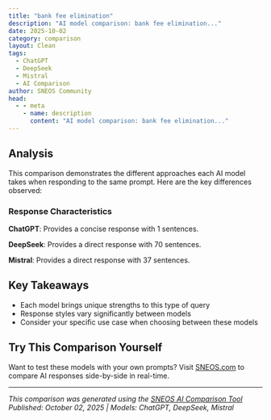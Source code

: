 ```yaml
---
title: "bank fee elimination"
description: "AI model comparison: bank fee elimination..."
date: 2025-10-02
category: comparison
layout: Clean
tags:
  - ChatGPT
  - DeepSeek
  - Mistral
  - AI Comparison
author: SNEOS Community
head:
  - - meta
    - name: description
      content: "AI model comparison: bank fee elimination..."
---
```


<ChatComparison
  title="bank fee elimination"
  prompt="bank fee elimination"
  :responses='{"ChatGPT": "Eliminating bank fees can be an important goal for individuals looking to save money and maximize their finances. Here are several strategies you can consider to reduce or eliminate bank fees:\n\n1. **Choose the Right Bank**: \n - Look for accounts with no monthly maintenance fees. Many online banks offer no-fee checking and savings accounts.\n - Consider credit unions, which often have lower fees than traditional banks.\n\n2. **Meet Minimum Balance Requirements**: \n - Some banks waive monthly fees if you maintain a minimum balance. Ensure you meet this requirement to avoid charges.\n\n3. **Set Up Direct Deposit**: \n - Some banks waive fees if you have direct deposits made to your account, typically related to your paycheck.\n\n4. **Avoid Overdraft Fees**: \n - Monitor your account regularly to avoid overdrawing your account. Set up balance alerts to keep you informed.\n\n5. **Use ATMs Within the Bank’s Network**: \n - Avoid ATM fees by using ATMs that are part of your bank’s network. Check for partnerships with other banks or use fee-free ATMs.\n\n6. **Opt for Electronic Statements**: \n - Choose electronic statements instead of paper statements, which can incur fees with some banks.\n\n7. **Review Account Options**: \n - Examine your bank&#x27;s account options periodically; you may find a different type of account more suitable that has lower fees.\n\n8. **Negotiate Fees**: \n - Don’t hesitate to contact your bank and ask if they can waive a fee, especially if you have been a long-time customer.\n\n9. **Check for Promotions or Offers**: \n - Many banks offer promotions that waive fees for a specific period when you open a new account or when you meet certain criteria.\n\n10. **Educate Yourself on Fee Structures**: \n - Read the fee schedule provided by your bank so you fully understand any potential fees that may apply.\n\n11. **Consider No-Fee Banking Alternatives**: \n - Look into fintech apps and online banking solutions that often do not charge fees.\n\n12. **Use Features that Help Avoid Fees**: \n - Take advantage of tools like budgeting apps and alerts that can help you manage your funds more effectively and avoid unnecessary fees.\n\nBy implementing these strategies, you can effectively reduce or eliminate bank fees and enhance your overall financial wellness.", "DeepSeek": "Of course. \u0022Bank fee elimination\u0022 is a goal for many consumers, and it\u0027s more achievable than you might think. It involves a two-pronged approach:\n\n1. **Getting existing fees waived** on your current accounts.\n2. **Choosing banks and account types** that are inherently fee-free.\n\nHere\u2019s a comprehensive guide to eliminating or avoiding common bank fees.\n\n---\n\n### Part 1: The Offensive - Getting Existing Fees Waived\n\nIf you\u0027re charged a fee, don\u0027t just accept it. Banks will often reverse them, especially for good customers.\n\n* **Monthly Maintenance Fees:** This is the most common fee. Ask your bank how to get it waived. Common methods include:\n * **Maintaining a Minimum Daily Balance:** Keep your balance above a certain amount (e.g., $1,500).\n * **Setting Up Direct Deposit:** Have your paycheck or government benefits automatically deposited.\n * **Maintaining a Minimum Combined Balance:** This might include your checking, savings, and investment accounts with the same bank.\n\n* **Overdraft / Non-Sufficient Funds (NSF) Fees:** These are the most hated fees. To get them waived:\n * **Call and Ask Politely:** This is your most powerful tool. Call customer service, be polite, and say, \u0022I noticed an overdraft fee on my account. I\u0027m a loyal customer; would you be able to reverse this as a one-time courtesy?\u0022 **This often works, especially if it\u0027s your first time.**\n * **Opt-Out of Overdraft \u0022Protection\u0022:** This is crucial. By law, banks must get your permission to allow transactions that overdraw your account and charge you a fee for it. If you **opt-out**, debit card purchases and ATM withdrawals will simply be declined at the register, saving you the ~$35 fee. (Note: checks and automatic bill payments may still overdraw you).\n\n* **ATM Fees:** You can get these refunded in a few ways:\n * **Use Your Bank\u0027s ATMs:** Stick to your bank\u0027s network.\n * **Get Cash Back at Stores:** Use your debit card at a grocery store or pharmacy and select \u0022cash back\u0022 to avoid an ATM entirely.\n * **Choose a Bank that Reimburses ATM Fees:** Many online banks and credit unions automatically reimburse fees charged by other ATM operators.\n\n---\n\n### Part 2: The Defensive - Choosing the Right Bank to Avoid Fees Altogether\n\nThe best way to eliminate fees is to bank with institutions that don\u0027t charge them in the first place. The landscape has shifted dramatically, and fee-free banking is the new norm for many.\n\n#### \uD83C\uDFC6 Top Choices for Fee-Free Banking:\n\n**1. Online-Only Banks (The Fee Elimination Champions)**\nThese banks have lower overhead (no physical branches) and pass the savings to you.\n\n* **Examples:** Ally Bank, Discover Bank, Capital One 360, Chime, Current, Varo.\n* **Typical Fee Eliminations:**\n * **No Monthly Maintenance Fees**\n * **No Minimum Balance Requirements** (or very low)\n * **Reimbursement for All ATM Fees** (or a large network of free ATMs)\n * **No Fees for Overdraft Protection** (many offer small, interest-free \u0022cushions\u0022 or allow you to opt-in to fee-free overdraft linked to a savings account)\n\n**2. Credit Unions (Member-Owned \u0026 Consumer-Friendly)**\nCredit unions are not-for-profit cooperatives, so their fee structures are typically much lower.\n\n* **How to Join:** Most have membership based on your location, employer, or membership in an organization. Some are very easy to join (e.g., by donating to a charity).\n* **Typical Fee Eliminations:**\n * **Low or No Monthly Fees**\n * **Lower Overdraft Fees** than major banks\n * **Extensive ATM Networks** through co-op shared branches\n\n**3. Neo-Banks / FinTech Apps (Modern \u0026 Mobile-First)**\nThese are tech companies that offer banking services through partner banks.\n\n* **Examples:** Chime, Current, Varo, SoFi.\n* **Typical Fee Eliminations:**\n * **Zero monthly fees**\n * **Early direct deposit**\n * **Fee-free ATMs**\n * Often have innovative features to avoid overdrafts.\n\n**4. Traditional Banks with Specific Fee-Free Options**\nEven the big banks (Chase, Bank of America, Wells Fargo) offer \u0022student\u0022 or \u0022basic\u0022 checking accounts with no monthly fee, usually if you meet certain conditions like being a student or opting for e-statements.\n\n---\n\n### Quick Guide: How to Avoid Specific Common Fees\n\n| Fee Type | How to Eliminate It |\n| :--- | :--- |\n| **Monthly Service Fee** | Switch to an online bank, credit union, or meet your bank\u0027s waiver requirements (direct deposit/minimum balance). |\n| **Overdraft Fee** | **Opt-out of overdraft \u0022protection,\u0022** link a savings account for backup, monitor your balance, or use a bank that doesn\u0027t charge them (like Chime or Ally). |\n| **ATM Fee** | Use your bank\u0027s in-network ATMs, get cash back at point-of-sale, or use a bank that reimburses ATM fees. |\n| **Paper Statement Fee** | Switch to electronic (e-Statements). It\u0027s also more secure and environmentally friendly. |\n| **Insufficient Funds Fee** | The same strategies as overdraft fees: monitor your balance and maintain a small buffer. |\n| **Wire Transfer Fee** | Use alternative (and often free) services like Zelle, Venmo, or Cash App for domestic transfers. For international, use Wise (TransferWise) or Revolut for much lower fees. |\n| **Account Closure Fee** | Keep the account open for a minimum period (often 90-180 days) before closing it. |\n\n### Action Plan: Your Path to a Fee-Free Financial Life\n\n1. **Audit Your Statements:** Look at the last 3-6 months of bank statements. What fees are you consistently paying?\n2. **Call Your Bank:** For any recent fees, call and ask for a refund. For recurring monthly fees, ask for the exact requirements to have them waived.\n3. **Shop Around:** If your current bank won\u0027t play ball, it\u0027s time to switch. Research online banks and local credit unions.\n4. **Open a New Account:** Fund your new, fee-free account.\n5. **Switch Your Autopay:** Methodically change your direct deposit and automatic bill payments to the new account.\n6. **Close the Old Account:** Once all transactions have cleared and you\u0027re sure everything has switched over, formally close your old, fee-charging account.\n\nBy being proactive and choosing the right financial institution, you can absolutely eliminate most, if not all, of your bank fees.", "Mistral": "Eliminating bank fees can be a significant way to save money and manage your finances more effectively. Here are some strategies to help you avoid common bank fees:\n\n### 1. **Overdraft Fees**\n - **Monitor Your Balance:** Regularly check your account balance to ensure you have enough funds to cover your transactions.\n - **Set Up Alerts:** Use your bank\u0027s mobile app or online banking to set up low balance alerts.\n - **Link to a Savings Account:** Some banks offer overdraft protection by linking your checking account to a savings account.\n - **Opt Out of Overdraft Coverage:** If you opt out, transactions that exceed your balance will be declined, preventing overdraft fees.\n\n### 2. **Monthly Maintenance Fees**\n - **Meet Minimum Balance Requirements:** Maintain the minimum balance required by your bank to avoid monthly fees.\n - **Direct Deposit:** Some banks waive monthly fees if you have a direct deposit set up.\n - **Switch to a Free Account:** Consider switching to a bank or credit union that offers free checking accounts.\n\n### 3. **ATM Fees**\n - **Use In-Network ATMs:** Stick to ATMs within your bank\u0027s network to avoid out-of-network fees.\n - **Cash Back at Stores:** When making a purchase, opt for cash back to avoid ATM fees.\n - **Plan Ahead:** Withdraw larger amounts less frequently to minimize the number of ATM transactions.\n\n### 4. **Foreign Transaction Fees**\n - **Use a No-Fee Card:** Some credit cards and debit cards do not charge foreign transaction fees.\n - **Withdraw Larger Amounts:** If you\u0027re traveling, withdraw a larger amount of local currency to minimize the number of transactions.\n\n### 5. **Wire Transfer Fees**\n - **Use Online Transfer Services:** Services like PayPal, Venmo, or Zelle often have lower fees compared to traditional wire transfers.\n - **Plan Ahead:** Schedule transfers in advance to avoid rush fees.\n\n### 6. **Paper Statement Fees**\n - **Go Paperless:** Opt for electronic statements to avoid fees associated with paper statements.\n\n### 7. **Inactivity Fees**\n - **Keep the Account Active:** Make sure to use your account regularly to avoid inactivity fees.\n - **Close Unused Accounts:** If you have accounts you no longer use, consider closing them to avoid unnecessary fees.\n\n### 8. **Early Account Closure Fees**\n - **Read the Fine Print:** Be aware of any early closure fees before opening a new account.\n - **Wait It Out:** If you decide to close an account, wait until the minimum period has passed to avoid fees.\n\n### 9. **Returned Check Fees**\n - **Ensure Sufficient Funds:** Make sure you have enough money in your account to cover any checks you write.\n - **Use Electronic Payments:** Opt for electronic payments instead of checks to avoid returned check fees.\n\n### 10. **Credit Card Fees**\n - **Pay On Time:** Avoid late fees by paying your credit card bill on time.\n - **Choose No-Fee Cards:** Look for credit cards that do not charge annual fees.\n\n### 11. **Negotiate Fees**\n - **Contact Your Bank:** Sometimes, simply calling your bank and explaining your situation can lead to fee waivers or reductions.\n\nBy being proactive and informed, you can significantly reduce or eliminate many common bank fees."}' 
  published-date="12:14"
/>

## Analysis

This comparison demonstrates the different approaches each AI model takes when responding to the same prompt. Here are the key differences observed:

### Response Characteristics

**ChatGPT**: Provides a concise response with 1 sentences. 

**DeepSeek**: Provides a direct response with 70 sentences. 

**Mistral**: Provides a direct response with 37 sentences. 

## Key Takeaways

- Each model brings unique strengths to this type of query
- Response styles vary significantly between models
- Consider your specific use case when choosing between these models

## Try This Comparison Yourself

Want to test these models with your own prompts? Visit [SNEOS.com](https://sneos.com) to compare AI responses side-by-side in real-time.

---

*This comparison was generated using the [SNEOS AI Comparison Tool](https://sneos.com)*
*Published: October 02, 2025 | Models: ChatGPT, DeepSeek, Mistral*
